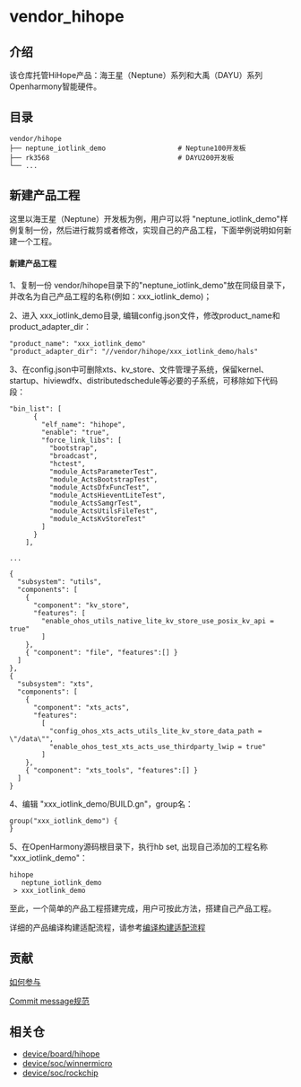 # vendor_hihope

## 介绍

该仓库托管HiHope产品：海王星（Neptune）系列和大禹（DAYU）系列Openharmony智能硬件。

## 目录

```
vendor/hihope
├── neptune_iotlink_demo                  # Neptune100开发板
├── rk3568                                # DAYU200开发板
└── ...
```

## 新建产品工程

这里以海王星（Neptune）开发板为例，用户可以将 "neptune_iotlink_demo"样例复制一份，然后进行裁剪或者修改，实现自己的产品工程，下面举例说明如何新建一个工程。

#### 新建产品工程

1、复制一份 vendor/hihope目录下的"neptune_iotlink_demo"放在同级目录下，并改名为自己产品工程的名称(例如：xxx_iotlink_demo)；

2、进入 xxx_iotlink_demo目录, 编辑config.json文件，修改product_name和product_adapter_dir：

```
"product_name": "xxx_iotlink_demo"
"product_adapter_dir": "//vendor/hihope/xxx_iotlink_demo/hals"
```

3、在config.json中可删除xts、kv_store、文件管理子系统，保留kernel、startup、hiviewdfx、distributedschedule等必要的子系统，可移除如下代码段：
```
"bin_list": [
      {
        "elf_name": "hihope",
        "enable": "true",
        "force_link_libs": [
          "bootstrap",
          "broadcast",
          "hctest",
          "module_ActsParameterTest",
          "module_ActsBootstrapTest",
          "module_ActsDfxFuncTest",
          "module_ActsHieventLiteTest",
          "module_ActsSamgrTest",
          "module_ActsUtilsFileTest",
          "module_ActsKvStoreTest"
        ]
      }
    ],

...

{
  "subsystem": "utils",
  "components": [
    {
      "component": "kv_store",
      "features": [
        "enable_ohos_utils_native_lite_kv_store_use_posix_kv_api = true"
        ]
    },
    { "component": "file", "features":[] }
  ]
},
{
  "subsystem": "xts",
  "components": [
    {
      "component": "xts_acts",
      "features":
        [
          "config_ohos_xts_acts_utils_lite_kv_store_data_path = \"/data\"",
          "enable_ohos_test_xts_acts_use_thirdparty_lwip = true"
        ]
    },
    { "component": "xts_tools", "features":[] }
  ]
}
```

4、编辑 "xxx_iotlink_demo/BUILD.gn"，group名：
```
group("xxx_iotlink_demo") {
}
```

5、在OpenHarmony源码根目录下，执行hb set, 出现自己添加的工程名称 "xxx_iotlink_demo"：
```
hihope
   neptune_iotlink_demo
 > xxx_iotlink_demo
```

至此，一个简单的产品工程搭建完成，用户可按此方法，搭建自己产品工程。

详细的产品编译构建适配流程，请参考[编译构建适配流程](https://gitee.com/openharmony/docs/blob/master/zh-cn/device-dev/porting/porting-chip-prepare-process.md)

## 贡献

[如何参与](https://gitee.com/openharmony/docs/blob/HEAD/zh-cn/contribute/%E5%8F%82%E4%B8%8E%E8%B4%A1%E7%8C%AE.md)

[Commit message规范](https://gitee.com/openharmony/device_qemu/wikis/Commit%20message%E8%A7%84%E8%8C%83?sort_id=4042860)

## 相关仓

* [device/board/hihope](https://gitee.com/openharmony/device_board_hihope)
* [device/soc/winnermicro](https://gitee.com/openharmony/device_soc_winnermicro)
* [device/soc/rockchip](https://gitee.com/openharmony/device_soc_rockchip)